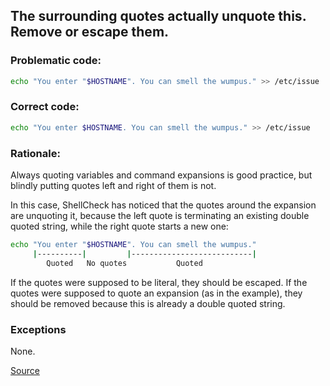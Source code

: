 ## The surrounding quotes actually unquote this. Remove or escape them.

### Problematic code:

```sh
echo "You enter "$HOSTNAME". You can smell the wumpus." >> /etc/issue
```

### Correct code:

```sh
echo "You enter $HOSTNAME. You can smell the wumpus." >> /etc/issue
```

### Rationale:

Always quoting variables and command expansions is good practice, but blindly putting quotes left and right of them is not.

In this case, ShellCheck has noticed that the quotes around the expansion are unquoting it, because the left quote is terminating an existing double quoted string, while the right quote starts a new one:

```sh
echo "You enter "$HOSTNAME". You can smell the wumpus."
     |----------|         |---------------------------|
        Quoted   No quotes           Quoted
```

If the quotes were supposed to be literal, they should be escaped. If the quotes were supposed to quote an expansion (as in the example), they should be removed because this is already a double quoted string.

### Exceptions

None.

[Source](https://github.com/koalaman/shellcheck/wiki/SC2027)

